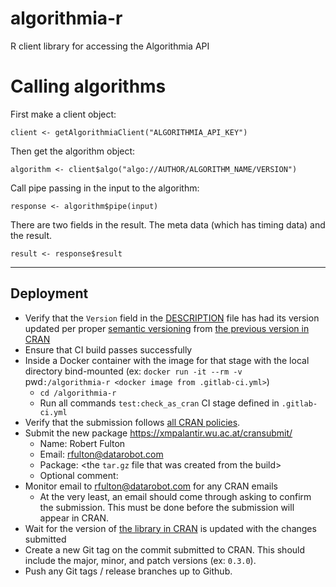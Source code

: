 # algorithmia-r
R client library for accessing the Algorithmia API

# Calling algorithms
First make a client object:

```
client <- getAlgorithmiaClient("ALGORITHMIA_API_KEY")
```

Then get the algorithm object:

```
algorithm <- client$algo("algo://AUTHOR/ALGORITHM_NAME/VERSION")
```

Call pipe passing in the input to the algorithm:

```
response <- algorithm$pipe(input)
```

There are two fields in the result. The meta data (which has timing data) and the result.

```
result <- response$result
```

* * * * *

## Deployment

* Verify that the `Version` field in the [DESCRIPTION](DESCRIPTION) file has had its version updated per proper [semantic versioning](https://semver.org/) from [the previous version in CRAN](https://cran.r-project.org/web/packages/algorithmia/index.html)
* Ensure that CI build passes successfully
* Inside a Docker container with the image for that stage with the local directory bind-mounted (ex: `docker run -it --rm -v `pwd`:/algorithmia-r <docker image from .gitlab-ci.yml>`)
  * `cd /algorithmia-r`
  * Run all commands `test:check_as_cran` CI stage defined in `.gitlab-ci.yml`
* Verify that the submission follows [all CRAN policies](https://cran.r-project.org/web/packages/policies.html).
* Submit the new package https://xmpalantir.wu.ac.at/cransubmit/
  * Name: Robert Fulton
  * Email: rfulton@datarobot.com
  * Package: <the `tar.gz` file that was created from the build>
  * Optional comment: <leave blank>
* Monitor email to rfulton@datarobot.com for any CRAN emails
  * At the very least, an email should come through asking to confirm the submission. This must be done before the submission will appear in CRAN.
* Wait for the version of [the library in CRAN](https://cran.r-project.org/web/packages/algorithmia/index.html) is updated with the changes submitted
* Create a new Git tag on the commit submitted to CRAN. This should include the major, minor, and patch versions (ex: `0.3.0`).
* Push any Git tags / release branches up to Github.
